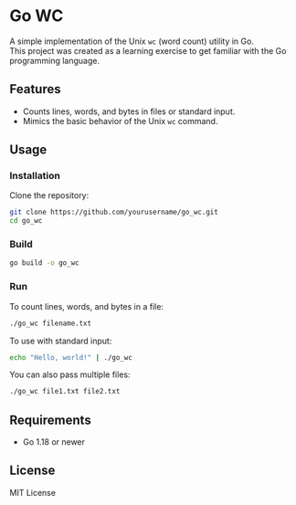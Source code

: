 # Go WC

A simple implementation of the Unix `wc` (word count) utility in Go.  
This project was created as a learning exercise to get familiar with the Go programming language.

## Features

- Counts lines, words, and bytes in files or standard input.
- Mimics the basic behavior of the Unix `wc` command.

## Usage

### Installation

Clone the repository:

```sh
git clone https://github.com/yourusername/go_wc.git
cd go_wc
```


### Build

```sh
go build -o go_wc
```

### Run

To count lines, words, and bytes in a file:

```sh
./go_wc filename.txt
```

To use with standard input:

```sh
echo "Hello, world!" | ./go_wc
```

You can also pass multiple files:

```sh
./go_wc file1.txt file2.txt
```

## Requirements

- Go 1.18 or newer

## License

MIT License
